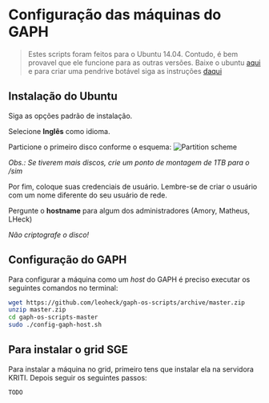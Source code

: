 
# Configuração das máquinas do GAPH

> Estes scripts foram feitos para o Ubuntu 14.04. Contudo, é bem provavel que ele funcione para as outras versões. Baixe o ubuntu [aqui](http://www.ubuntu.com/download/desktop/) e para criar uma pendrive botável siga as instruções [daqui](http://www.ubuntu.com/download/desktop/create-a-usb-stick-on-ubuntu)

## Instalação do Ubuntu

Siga as opções padrão de instalação.

Selecione **Inglês** como idioma.

Particione o primeiro disco conforme o esquema:
![Partition scheme](https://rawgit.com/leoheck/gaph-os-scripts/master/doc/figs/partitions.svg)

*Obs.: Se tiverem mais discos, crie um ponto de montagem de 1TB para o /sim*

Por fim, coloque suas credenciais de usuário. Lembre-se de criar o usuário com um nome diferente do seu usuário de rede. 

Pergunte o **hostname** para algum dos administradores (Amory, Matheus, LHeck)

_Não criptografe o disco!_

## Configuração do GAPH

Para configurar a máquina como um _host_ do GAPH é preciso executar os seguintes comandos no terminal:

```bash
wget https://github.com/leoheck/gaph-os-scripts/archive/master.zip
unzip master.zip
cd gaph-os-scripts-master
sudo ./config-gaph-host.sh
```

## Para instalar o grid SGE 

Para instalar a máquina no grid, primeiro tens que instalar ela na servidora KRITI.
Depois seguir os seguintes passos:

```bash
TODO
```
